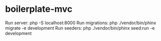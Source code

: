 # boilerplate-mvc

Run server: php -S localhost:8000
Run migrations: php ./vendor/bin/phinx migrate -e development
Run seeders: php ./vendor/bin/phinx seed:run -e development
